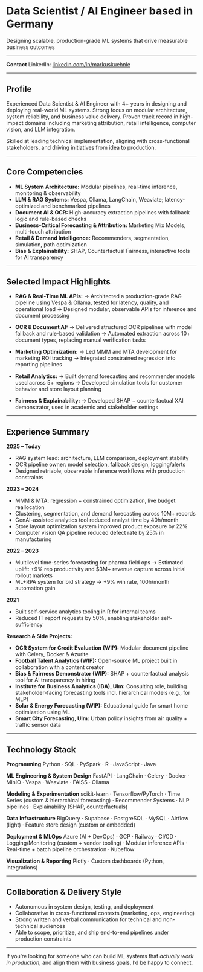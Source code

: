 # Data Scientist / AI Engineer based in Germany

Designing scalable, production-grade ML systems that drive measurable business outcomes

---

**Contact**
LinkedIn: [linkedin.com/in/markuskuehnle](https://linkedin.com/in/markuskuehnle)

---

## Profile

Experienced Data Scientist & AI Engineer with 4+ years in designing and deploying real-world ML systems. Strong focus on modular architecture, system reliability, and business value delivery. Proven track record in high-impact domains including marketing attribution, retail intelligence, computer vision, and LLM integration.

Skilled at leading technical implementation, aligning with cross-functional stakeholders, and driving initiatives from idea to production.

---

## Core Competencies

* **ML System Architecture:** Modular pipelines, real-time inference, monitoring & observability
* **LLM & RAG Systems:** Vespa, Ollama, LangChain, Weaviate; latency-optimized and benchmarked pipelines
* **Document AI & OCR:** High-accuracy extraction pipelines with fallback logic and rule-based checks
* **Business-Critical Forecasting & Attribution:** Marketing Mix Models, multi-touch attribution
* **Retail & Demand Intelligence:** Recommenders, segmentation, simulation, path optimization
* **Bias & Explainability:** SHAP, Counterfactual Fairness, interactive tools for AI transparency

---

## Selected Impact Highlights

* **RAG & Real-Time ML APIs:**
  → Architected a production-grade RAG pipeline using Vespa & Ollama, tested for latency, quality, and operational load
  → Designed modular, observable APIs for inference and document processing

* **OCR & Document AI:**
  → Delivered structured OCR pipelines with model fallback and rule-based validation
  → Automated extraction across 10+ document types, replacing manual verification tasks

* **Marketing Optimization:**
  → Led MMM and MTA development for marketing ROI tracking
  → Integrated constrained regression into reporting pipelines

* **Retail Analytics:**
  → Built demand forecasting and recommender models used across 5+ regions
  → Developed simulation tools for customer behavior and store layout planning

* **Fairness & Explainability:**
  → Developed SHAP + counterfactual XAI demonstrator, used in academic and stakeholder settings

---

## Experience Summary

**2025 – Today**

* RAG system lead: architecture, LLM comparison, deployment stability
* OCR pipeline owner: model selection, fallback design, logging/alerts
* Designed retriable, observable inference workflows with production constraints

**2023 – 2024**

* MMM & MTA: regression + constrained optimization, live budget reallocation
* Clustering, segmentation, and demand forecasting across 10M+ records
* GenAI-assisted analytics tool reduced analyst time by 40h/month
* Store layout optimization system improved product exposure by 22%
* Computer vision QA pipeline reduced defect rate by 25% in manufacturing

**2022 – 2023**

* Multilevel time-series forecasting for pharma field ops → Estimated uplift: +9% rep productivity and \$3M+ revenue capture across initial rollout markets
* ML+RPA system for bid strategy → +9% win rate, 100h/month automation gain

**2021**

* Built self-service analytics tooling in R for internal teams
* Reduced IT report requests by 50%, enabling stakeholder self-sufficiency

**Research & Side Projects:**

* **OCR System for Credit Evaluation (WIP):** Modular document pipeline with Celery, Docker & Azurite
* **Football Talent Analytics (WIP):** Open-source ML project built in collaboration with a content creator
* **Bias & Fairness Demonstrator (WIP):** SHAP + counterfactual analysis tool for AI transparency in hiring
* **Institute for Business Analytics (IBA), Ulm:** Consulting role, building stakeholder-facing forecasting tools incl. hierarchical models (e.g., for MLP)
* **Solar & Energy Forecasting (WIP):** Educational guide for smart home optimization using ML
* **Smart City Forecasting, Ulm:** Urban policy insights from air quality + traffic sensor data

---

## Technology Stack

**Programming**
Python · SQL · PySpark · R · JavaScript · Java

**ML Engineering & System Design**
FastAPI · LangChain · Celery · Docker · MinIO · Vespa · Weaviate · FAISS · Ollama

**Modeling & Experimentation**
scikit-learn · Tensorflow/PyTorch · Time Series (custom & hierarchical forecasting) · Recommender Systems · NLP pipelines · Explainability (SHAP, counterfactuals)

**Data Infrastructure**
BigQuery · Supabase · PostgreSQL · MySQL · Airflow (light) · Feature store design (custom or embedded)

**Deployment & MLOps**
Azure (AI + DevOps) · GCP · Railway · CI/CD · Logging/Monitoring (custom + vendor tooling) · Modular inference APIs · Real-time + batch pipeline orchestration · Kubeflow

**Visualization & Reporting**
Plotly · Custom dashboards (Python, integrations)

---

## Collaboration & Delivery Style

* Autonomous in system design, testing, and deployment
* Collaborative in cross-functional contexts (marketing, ops, engineering)
* Strong written and verbal communication for technical and non-technical audiences
* Able to scope, prioritize, and ship end-to-end pipelines under production constraints

---

If you’re looking for someone who can build ML systems that *actually work in production*, and align them with business goals, I’d be happy to connect.
